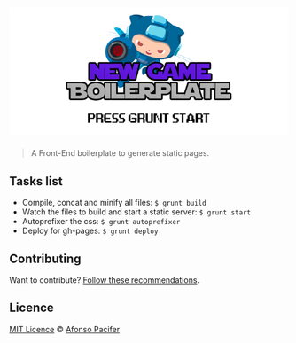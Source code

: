 # ![New Game Boilerplate](new-game.jpg)

> A Front-End boilerplate to generate static pages.

## Tasks list

- Compile, concat and minify all files: `$ grunt build`
- Watch the files to build and start a static server: `$ grunt start`
- Autoprefixer the css: `$ grunt autoprefixer`
- Deploy for gh-pages: `$ grunt deploy`

## Contributing

Want to contribute? [Follow these recommendations](https://github.com/afonsopacifer/open-source-checklist/blob/master/CONTRIBUTING.md).

## Licence

[MIT Licence](https://github.com/afonsopacifer/open-source-checklist/blob/master/LICENCE.md) © [Afonso Pacifer](http://afonsopacifer.com/)
